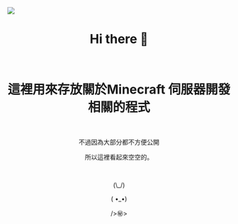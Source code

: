 
<p align="left"> <img src="https://komarev.com/ghpvc/?username=pettw-online&color=grey&style=flat" /> </p>
<h1 align="center">Hi there 👋</h1>
  
<br/>

<h1 align="center"> 這裡用來存放關於Minecraft 伺服器開發相關的程式 </h1>
<br/>
<p align="center">不過因為大部分都不方便公開</p>
<p align="center">所以這裡看起來空空的。</p>

<br/>
<p align="center">(\_/)</p>
<p align="center">( •_•)</p>
<p align="center">/>㊙></p>

